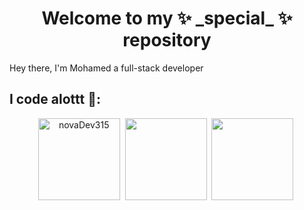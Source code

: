 
<h1 align=center> Welcome to my ✨ _special_ ✨ repository</h1>

Hey there, I'm Mohamed a full-stack developer 

## I code alottt 👀:
<div align="center" display="flex">
 <img src="https://github-readme-stats.vercel.app/api?username=novaDev315&show_icons=true&theme=react" alt="novaDev315" height="131" />&nbsp;
<img src="https://github-readme-stats.vercel.app/api/top-langs/?username=novaDev315&layout=compact&langs_count=11&theme=react"  height="131"/>&nbsp;
<img src="http://github-readme-streak-stats.herokuapp.com?user=novaDev315&theme=react&background=000000" height="131"/>&nbsp;
</div>


<!-- ### Working on it 
- 🔭 I’m currently working on ...
- 🌱 I’m currently learning ...
- 👯 I’m looking to collaborate on ...
- 🤔 I’m looking for help with ...
- 💬 Ask me about ...
- 📫 How to reach me: ...
- 😄 Pronouns: ...
- ⚡ Fun fact: ...
-->